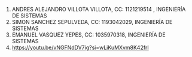 1. ANDRES ALEJANDRO VILLOTA VILLOTA, CC: 1121219514 , INGENIERÍA DE SISTEMAS
2. SIMON SANCHEZ SEPULVEDA, CC: 1193042029, INGENIERÍA DE SISTEMAS
3. EMANUEL VASQUEZ YEPES, CC: 1035970318, INGENIERÍA DE SISTEMAS
4. https://youtu.be/vNGFNdDV7ig?si=wLiKuMXvm8K42frl
